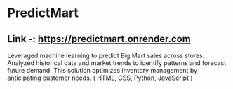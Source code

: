 ﻿# PredictMart
 
## Link -: https://predictmart.onrender.com


Leveraged machine learning to predict Big Mart sales across stores. Analyzed historical data and market trends 
 to identify patterns and forecast future demand. This solution optimizes inventory management by anticipating 
 customer needs.
 ( HTML, CSS, Python, JavaScript )
